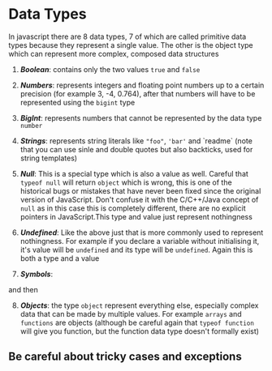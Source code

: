 # Data Types

In javascript there are 8 data types, 7 of which are called primitive data types because they represent a single value. The other is the object type which can represent more complex, composed data structures

1. ***Boolean***: contains only the two values `true` and `false`

2. ***Numbers***: represents integers and floating point numbers up to a certain precision (for example 3, -4, 0.764), after that numbers will have to be represented using the `bigint` type
3. ***BigInt***: represents numbers that cannot be represented by the data type `number`
4. ***Strings***: represents string literals like `"foo"`, `'bar'` and  \`readme\` (note that you can use sinle and double quotes but also backticks, used for string templates)
5. ***Null***: This is a special type which is also a value as well. Careful that `typeof null` will return `object` which is wrong, this is one of the historical bugs or mistakes that have never been fixed since the original version of JavaScript. Don't confuse it with the C/C++/Java concept of `null` as in this case this is completely different, there are no explicit pointers in JavaScript.This type and value just represent nothingness 
6. ***Undefined***: Like the above just that is more commonly used to represent nothingness. For example if you declare a variable without initialising it, it's value will be `undefined` and its type will be `undefined`. Again this is both a type and a value
7. ***Symbols***: 

and then 

8. ***Objects***: the type `object` represent everything else, especially complex data that can be made by multiple values. For example `arrays` and `functions` are objects (although be careful again that `typeof function` will give you function, but the function data type doesn't formally exist)

## Be careful about tricky cases and exceptions 